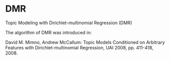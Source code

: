 # DMR
Topic Modeling with Dirichlet-multinomial Regression (DMR)

The algorithm of DMR was introduced in:

David M. Mimno, Andrew McCallum:
Topic Models Conditioned on Arbitrary Features with Dirichlet-multinomial Regression, UAI 2008, pp. 411-418, 2008.


